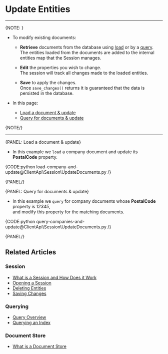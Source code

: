 # Update Entities
---

{NOTE: }

* To modify existing documents:

    * __Retrieve__ documents from the database using [load](../../client-api/session/loading-entities#load) or by a [query](../../client-api/session/querying/how-to-query#session.query).  
      The entities loaded from the documents are added to the internal entities map that the Session manages.
  
    * __Edit__ the properties you wish to change.  
      The session will track all changes made to the loaded entities.

    * __Save__ to apply the changes.  
      Once `save_changes()` returns it is guaranteed that the data is persisted in the database.
      


* In this page:
    * [Load a document & update](../../client-api/session/updating-entities#load-a-document-&-update)
    * [Query for documents & update](../../client-api/session/updating-entities#query-for-documents-&-update)
    
{NOTE/}

---

{PANEL: Load a document & update}

* In this example we `load` a company document and update its **PostalCode** property.  

{CODE:python load-company-and-update@ClientApi\Session\UpdateDocuments.py /}

{PANEL/}

{PANEL: Query for documents & update}

* In this example we `query` for company documents whose **PostalCode** property is _12345_,  
  and modify this property for the matching documents.  

{CODE:python query-companies-and-update@ClientApi\Session\UpdateDocuments.py /}

{PANEL/}

## Related Articles

### Session

- [What is a Session and How Does it Work](../../client-api/session/what-is-a-session-and-how-does-it-work) 
- [Opening a Session](../../client-api/session/opening-a-session)
- [Deleting Entities](../../client-api/session/deleting-entities)
- [Saving Changes](../../client-api/session/saving-changes)

### Querying

- [Query Overview](../../client-api/session/querying/how-to-query)
- [Querying an Index](../../indexes/querying/query-index)

### Document Store

- [What is a Document Store](../../client-api/what-is-a-document-store)
